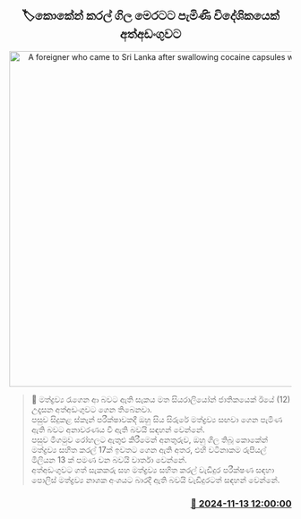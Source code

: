 <p align='center'><b><h2 align='center' title='A foreigner who came to Sri Lanka after swallowing cocaine capsules was arrested'>🏷කොකේන් කරල් ගිල මෙරටට පැමිණි විදේශිකයෙක් අත්අඩංගුවට</h2></b></p>
<p align='center'><img src='https://helakuru.sgp1.cdn.digitaloceanspaces.com/esana/images/lib/arrested2[1].jpg' width='600' alt='A foreigner who came to Sri Lanka after swallowing cocaine capsules was arrested'></p>

>📝 මත්ද්‍රව්‍ය රැගෙන ආ බවට ඇති සැකය මත සියරාලියෝන් ජාතිකයෙක් ඊයේ (12) උදෑසන අත්අඩංගුවට ගෙන තිබෙනවා.<br>පසුව සිදුකළ ස්කෑන් පරීක්ෂාවකදී ඔහු සිය සිරුරේ මත්ද්‍රව්‍ය සඟවා ගෙන පැමිණ ඇති බවට අනාවරණය වී ඇති බවයි සඳහන් වෙන්නේ.<br>පසුව මීගමුව රෝහලට ඇතුළු කිරීමෙන් අනතුරුව, ඔහු ගිල තිබූ කොකේන් මත්ද්‍රව්‍ය සහිත කරල් 17ක් ඉවතට ගෙන ඇති අතර, එහි වටිනාකම රුපියල් මිලියන 13 ක් පමණ වන බවයි වාර්තා වෙන්නේ.<br>අත්අඩංගුවට ගත් සැකකරු සහ මත්ද්‍රව්‍ය සහිත කරල් වැඩිදුර පරීක්ෂණ සඳහා පොලිස් මත්ද්‍රව්‍ය නාශක අංශයට බාරදී ඇති බවයි වැඩිදුරටත් සඳහන් වෙන්නේ.<br>

<h3 align='right'><a href='https://www.helakuru.lk/esana/p/104995/'>📅 2024-11-13 12:00:00</a></h3>
